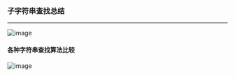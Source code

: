 ### 子字符串查找总结
---

![image](https://github.com/NepJNQ/algs4Note/raw/master/5-String/mindmap.png)

#### 各种字符串查找算法比较

![image](https://github.com/NepJNQ/algs4Note/raw/master/5-String/subGet.png)